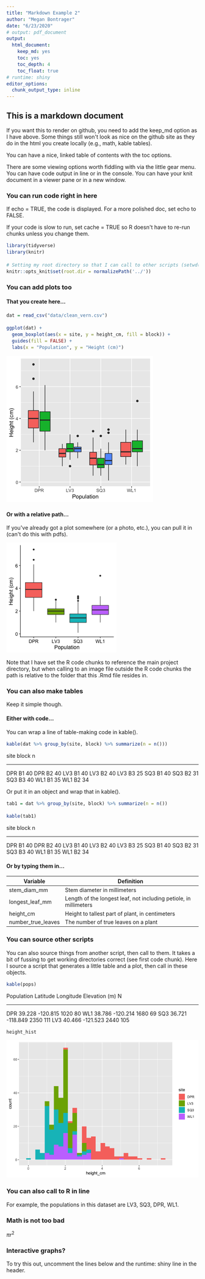 ```yaml
---
title: "Markdown Example 2"
author: "Megan Bontrager"
date: "6/23/2020"
# output: pdf_document
output:
  html_document:
    keep_md: yes
    toc: yes
    toc_depth: 4
    toc_float: true
# runtime: shiny
editor_options: 
  chunk_output_type: inline
---
```


## This is a markdown document

If you want this to render on github, you need to add the keep_md option as I have above. Some things still won't look as nice on the github site as they do in the html you create locally (e.g., math, kable tables).

You can have a nice, linked table of contents with the toc options.

There are some viewing options worth fiddling with via the little gear menu. You can have code output in line or in the console. You can have your knit document in a viewer pane or in a new window. 

### You can run code right in here

If echo = TRUE, the code is displayed. For a more polished doc, set echo to FALSE.

If your code is slow to run, set cache = TRUE so R doesn't have to re-run chunks unless you change them. 


```r
library(tidyverse)
library(knitr)

# Setting my root directory so that I can call to other scripts (setwd() doesn't work here and isn't advisable anyways)
knitr::opts_knit$set(root.dir = normalizePath('../'))
```

### You can add plots too

#### That you create here...


```r
dat = read_csv("data/clean_vern.csv")

ggplot(dat) +
  geom_boxplot(aes(x = site, y = height_cm, fill = block)) +
  guides(fill = FALSE) +
  labs(x = "Population", y = "Height (cm)")
```

![](markdown_example_2_files/figure-html/unnamed-chunk-2-1.png)<!-- -->

#### Or with a relative path...

If you've already got a plot somewhere (or a photo, etc.), you can pull it in (can't do this with pdfs).

![](../plots/height_pop.png)

Note that I have set the R code chunks to reference the main project directory, but when calling to an image file outside the R code chunks the path is relative to the folder that this .Rmd file resides in.


### You can also make tables

Keep it simple though.

#### Either with code...

You can wrap a line of table-making code in kable().


```r
kable(dat %>% group_by(site, block) %>% summarize(n = n()))
```



site   block     n
-----  ------  ---
DPR    B1       40
DPR    B2       40
LV3    B1       40
LV3    B2       40
LV3    B3       25
SQ3    B1       40
SQ3    B2       31
SQ3    B3       40
WL1    B1       35
WL1    B2       34

Or put it in an object and wrap that in kable(). 


```r
tab1 = dat %>% group_by(site, block) %>% summarize(n = n())

kable(tab1)
```



site   block     n
-----  ------  ---
DPR    B1       40
DPR    B2       40
LV3    B1       40
LV3    B2       40
LV3    B3       25
SQ3    B1       40
SQ3    B2       31
SQ3    B3       40
WL1    B1       35
WL1    B2       34


#### Or by typing them in...

Variable | Definition
---------|----------------------
stem_diam_mm | Stem diameter in millimeters
longest_leaf_mm | Length of the longest leaf, not including petiole, in millimeters
height_cm | Height to tallest part of plant, in centimeters
number_true_leaves | The number of true leaves on a plant


### You can source other scripts

You can also source things from another script, then call to them. It takes a bit of fussing to get working directories correct (see first code chunk). Here I source a script that generates a little table and a plot, then call in these objects.





```r
kable(pops)
```



Population    Latitude   Longitude   Elevation (m)     N
-----------  ---------  ----------  --------------  ----
DPR             39.228    -120.815            1020    80
WL1             38.786    -120.214            1680    69
SQ3             36.721    -118.849            2350   111
LV3             40.466    -121.523            2440   105

```r
height_hist
```

![](markdown_example_2_files/figure-html/unnamed-chunk-6-1.png)<!-- -->


### You can also call to R in line

For example, the populations in this dataset are LV3, SQ3, DPR, WL1.


### Math is not too bad

$\pi r^2$


### Interactive graphs?

To try this out, uncomment the lines below and the runtime: shiny line in the header.



